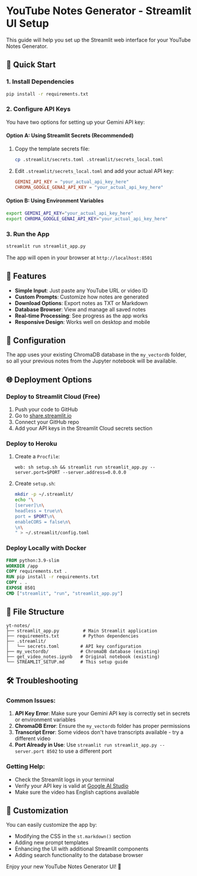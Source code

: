 # YouTube Notes Generator - Streamlit UI Setup

This guide will help you set up the Streamlit web interface for your YouTube Notes Generator.

## 🚀 Quick Start

### 1. Install Dependencies

```bash
pip install -r requirements.txt
```

### 2. Configure API Keys

You have two options for setting up your Gemini API key:

#### Option A: Using Streamlit Secrets (Recommended)
1. Copy the template secrets file:
   ```bash
   cp .streamlit/secrets.toml .streamlit/secrets_local.toml
   ```
2. Edit `.streamlit/secrets_local.toml` and add your actual API key:
   ```toml
   GEMINI_API_KEY = "your_actual_api_key_here"
   CHROMA_GOOGLE_GENAI_API_KEY = "your_actual_api_key_here"
   ```

#### Option B: Using Environment Variables
```bash
export GEMINI_API_KEY="your_actual_api_key_here"
export CHROMA_GOOGLE_GENAI_API_KEY="your_actual_api_key_here"
```

### 3. Run the App

```bash
streamlit run streamlit_app.py
```

The app will open in your browser at `http://localhost:8501`

## 🎯 Features

- **Simple Input**: Just paste any YouTube URL or video ID
- **Custom Prompts**: Customize how notes are generated
- **Download Options**: Export notes as TXT or Markdown
- **Database Browser**: View and manage all saved notes
- **Real-time Processing**: See progress as the app works
- **Responsive Design**: Works well on desktop and mobile

## 🔧 Configuration

The app uses your existing ChromaDB database in the `my_vectordb` folder, so all your previous notes from the Jupyter notebook will be available.

## 🌐 Deployment Options

### Deploy to Streamlit Cloud (Free)
1. Push your code to GitHub
2. Go to [share.streamlit.io](https://share.streamlit.io)
3. Connect your GitHub repo
4. Add your API keys in the Streamlit Cloud secrets section

### Deploy to Heroku
1. Create a `Procfile`:
   ```
   web: sh setup.sh && streamlit run streamlit_app.py --server.port=$PORT --server.address=0.0.0.0
   ```
2. Create `setup.sh`:
   ```bash
   mkdir -p ~/.streamlit/
   echo "\
   [server]\n\
   headless = true\n\
   port = $PORT\n\
   enableCORS = false\n\
   \n\
   " > ~/.streamlit/config.toml
   ```

### Deploy Locally with Docker
```dockerfile
FROM python:3.9-slim
WORKDIR /app
COPY requirements.txt .
RUN pip install -r requirements.txt
COPY . .
EXPOSE 8501
CMD ["streamlit", "run", "streamlit_app.py"]
```

## 📁 File Structure

```
yt-notes/
├── streamlit_app.py         # Main Streamlit application
├── requirements.txt         # Python dependencies
├── .streamlit/
│   └── secrets.toml        # API key configuration
├── my_vectordb/            # ChromaDB database (existing)
├── get_video_notes.ipynb   # Original notebook (existing)
└── STREAMLIT_SETUP.md      # This setup guide
```

## 🛠️ Troubleshooting

### Common Issues:

1. **API Key Error**: Make sure your Gemini API key is correctly set in secrets or environment variables
2. **ChromaDB Error**: Ensure the `my_vectordb` folder has proper permissions
3. **Transcript Error**: Some videos don't have transcripts available - try a different video
4. **Port Already in Use**: Use `streamlit run streamlit_app.py --server.port 8502` to use a different port

### Getting Help:
- Check the Streamlit logs in your terminal
- Verify your API key is valid at [Google AI Studio](https://makersuite.google.com/)
- Make sure the video has English captions available

## 🎨 Customization

You can easily customize the app by:
- Modifying the CSS in the `st.markdown()` section
- Adding new prompt templates
- Enhancing the UI with additional Streamlit components
- Adding search functionality to the database browser

Enjoy your new YouTube Notes Generator UI! 🎉 